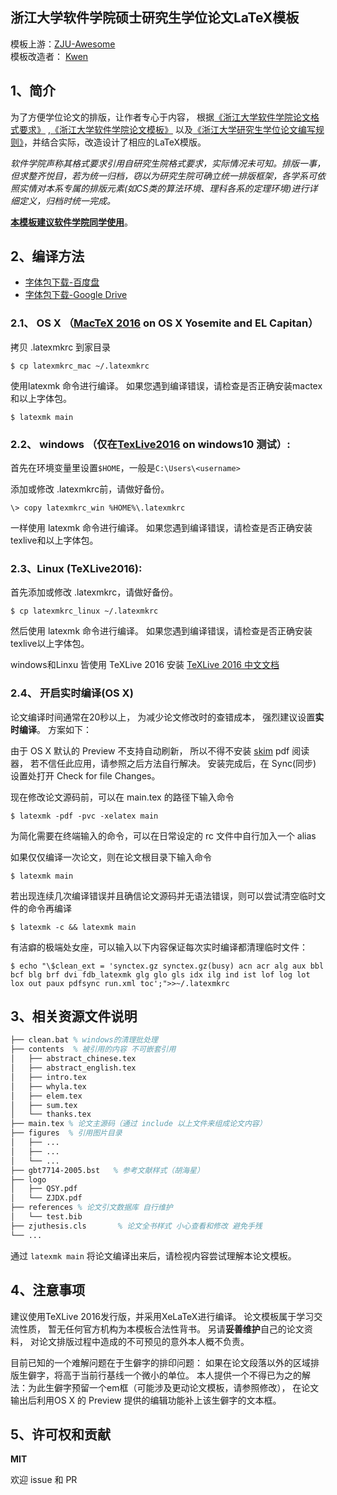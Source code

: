 ## 浙江大学软件学院硕士研究生学位论文LaTeX模板
模板上游：[ZJU-Awesome](https://github.com/ZJU-Awesome/write_with_LaTeX)<br>
模板改造者：  [Kwen](mailto:stralipch@gmail.com)

## 1、简介

为了方便学位论文的排版，让作者专心于内容，
根据[《浙江大学软件学院论文格式要求》](http://www.cst.zju.edu.cn/uploadfile/2012/1015/20121015030109379.doc)
,[《浙江大学软件学院论文模板》](http://www.cst.zju.edu.cn/uploadfile/2012/1015/20121015030251470.doc)
以及[《浙江大学研究生学位论文编写规则》](http://grs.zju.edu.cn/UserFiles/File/xkjsc/xwglb/wenjian/%E6%B5%99%E6%B1%9F%E5%A4%A7%E5%AD%A6%E7%A0%94%E7%A9%B6%E7%94%9F%E5%AD%A6%E4%BD%8D%E8%AE%BA%E6%96%87%E7%BC%96%E5%86%99%E8%A7%84%E5%88%99.doc)，并结合实际，改造设计了相应的LaTeX模版。

*软件学院声称其格式要求引用自研究生院格式要求，实际情况未可知。排版一事，但求整齐悦目，若为统一归档，窃以为研究生院可确立统一排版框架，各学系可依照实情对本系专属的排版元素(如CS类的算法环境、理科各系的定理环境)进行详细定义，归档时统一完成。* 

[**本模板建议软件学院同学使用**](https://github.com/KwenString/Thesis-SE-ZJU-LaTeX/releases)。

## 2、编译方法

- [字体包下载-百度盘](https://pan.baidu.com/s/1kVuF0Fl)
- [字体包下载-Google Drive](https://drive.google.com/file/d/0ByPSg5LzlAjAcm1oeWx1OGRWeEU/view)

### 2.1、 __OS X__ （[MacTeX 2016](https://tug.org/mactex/) on OS X Yosemite and EL Capitan）

拷贝 .latexmkrc 到家目录

    $ cp latexmkrc_mac ~/.latexmkrc

使用latexmk 命令进行编译。
如果您遇到编译错误，请检查是否正确安装mactex和以上字体包。

	$ latexmk main


### 2.2、 __windows__ （仅在[TexLive2016](http://mirrors.ustc.edu.cn/CTAN/systems/texlive/Images/texlive2016.iso) on windows10 测试）:

首先在环境变量里设置```$HOME```，一般是```C:\Users\<username>```

添加或修改 .latexmkrc前，请做好备份。

    \> copy latexmkrc_win %HOME%\.latexmkrc

一样使用 latexmk 命令进行编译。
如果您遇到编译错误，请检查是否正确安装texlive和以上字体包。

### 2.3、__Linux__ (TeXLive2016):

首先添加或修改 .latexmkrc，请做好备份。

    $ cp latexmkrc_linux ~/.latexmkrc

然后使用 latexmk 命令进行编译。
如果您遇到编译错误，请检查是否正确安装texlive以上字体包。

windows和Linxu 皆使用 TeXLive 2016 安装
[TeXLive 2016 中文文档](https://www.tug.org/texlive/doc/texlive-zh-cn/texlive-zh-cn.pdf)

### 2.4、 开启实时编译(OS X)

论文编译时间通常在20秒以上，
为减少论文修改时的查错成本，
强烈建议设置**实时编译**。
方案如下：

由于 OS X 默认的 Preview 不支持自动刷新，
所以不得不安装 [skim](https://sourceforge.net/projects/skim-app/) pdf 阅读器，
若不信任此应用，请参照之后方法自行解决。
安装完成后，在 Sync(同步) 设置处打开 Check for file Changes。

现在修改论文源码前，可以在 main.tex 的路径下输入命令

    $ latexmk -pdf -pvc -xelatex main

为简化需要在终端输入的命令，可以在日常设定的 rc 文件中自行加入一个 alias

如果仅仅编译一次论文，则在论文根目录下输入命令

    $ latexmk main

若出现连续几次编译错误并且确信论文源码并无语法错误，则可以尝试清空临时文件的命令再编译

    $ latexmk -c && latexmk main

有洁癖的极端处女座，可以输入以下内容保证每次实时编译都清理临时文件：

    $ echo "\$clean_ext = 'synctex.gz synctex.gz(busy) acn acr alg aux bbl bcf blg brf dvi fdb_latexmk glg glo gls idx ilg ind ist lof log lot lox out paux pdfsync run.xml toc';">>~/.latexmkrc


## 3、相关资源文件说明
```tex
├── clean.bat % windows的清理批处理
├── contents  % 被引用的内容 不可嵌套引用
│   ├── abstract_chinese.tex
│   ├── abstract_english.tex
│   ├── intro.tex
│   ├── whyla.tex
│   ├── elem.tex
│   ├── sum.tex
│   └── thanks.tex
├── main.tex % 论文主源码（通过 include 以上文件来组成论文内容）
├── figures  % 引用图片目录
│   ├── ...
│   ├── ...
│   └── ...
├── gbt7714-2005.bst   % 参考文献样式（胡海星）
├── logo
│   ├── QSY.pdf
│   └── ZJDX.pdf
├── references % 论文引文数据库 自行维护
│   └── test.bib
├── zjuthesis.cls       % 论文全书样式 小心查看和修改 避免手残
└── ...
```

通过 `latexmk main` 将论文编译出来后，请检视内容尝试理解本论文模板。

## 4、注意事项

建议使用TeXLive 2016发行版，并采用XeLaTeX进行编译。
论文模板属于学习交流性质，
暂无任何官方机构为本模板合法性背书。
另请**妥善维护**自己的论文资料，
对论文排版过程中造成的不可预见的意外本人概不负责。

目前已知的一个难解问题在于生僻字的排印问题：
如果在论文段落以外的区域排版生僻字，将高于当前行基线一个微小的单位。
本人提供一个不得已为之的解法：为此生僻字预留一个em框（可能涉及更动论文模板，请参照修改），
在论文输出后利用OS X 的 Preview 提供的编辑功能补上该生僻字的文本框。

## 5、许可权和贡献

**MIT** 

欢迎 issue 和 PR
